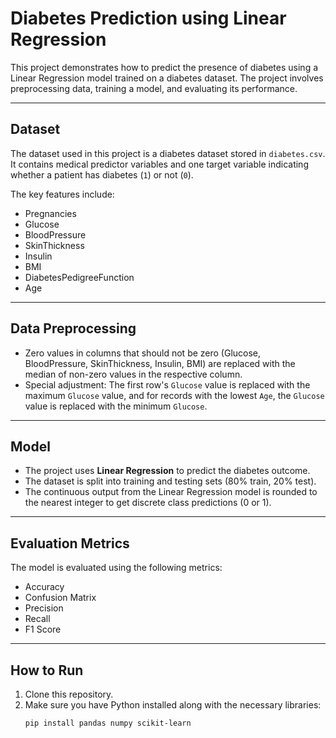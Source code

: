 # Diabetes Prediction using Linear Regression

This project demonstrates how to predict the presence of diabetes using a Linear Regression model trained on a diabetes dataset. The project involves preprocessing data, training a model, and evaluating its performance.

---

## Dataset

The dataset used in this project is a diabetes dataset stored in `diabetes.csv`. It contains medical predictor variables and one target variable indicating whether a patient has diabetes (`1`) or not (`0`).

The key features include:
- Pregnancies
- Glucose
- BloodPressure
- SkinThickness
- Insulin
- BMI
- DiabetesPedigreeFunction
- Age

---

## Data Preprocessing

- Zero values in columns that should not be zero (Glucose, BloodPressure, SkinThickness, Insulin, BMI) are replaced with the median of non-zero values in the respective column.
- Special adjustment: The first row's `Glucose` value is replaced with the maximum `Glucose` value, and for records with the lowest `Age`, the `Glucose` value is replaced with the minimum `Glucose`.

---

## Model

- The project uses **Linear Regression** to predict the diabetes outcome.
- The dataset is split into training and testing sets (80% train, 20% test).
- The continuous output from the Linear Regression model is rounded to the nearest integer to get discrete class predictions (0 or 1).

---

## Evaluation Metrics

The model is evaluated using the following metrics:
- Accuracy
- Confusion Matrix
- Precision
- Recall
- F1 Score

---

## How to Run

1. Clone this repository.
2. Make sure you have Python installed along with the necessary libraries:
   ```bash
   pip install pandas numpy scikit-learn
